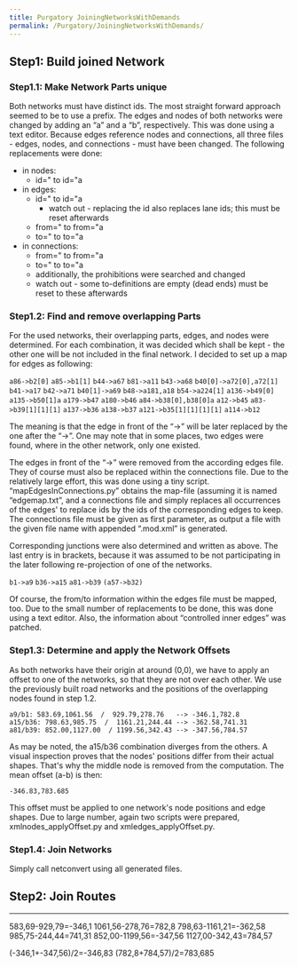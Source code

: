 ```yaml
---
title: Purgatory JoiningNetworksWithDemands
permalink: /Purgatory/JoiningNetworksWithDemands/
---
```


Step1: Build joined Network
---------------------------

### Step1.1: Make Network Parts unique

Both networks must have distinct ids. The most straight forward approach seemed to be to use a prefix. The edges and nodes of both networks were changed by adding an “a” and a “b”, respectively. This was done using a text editor. Because edges reference nodes and connections, all three files - edges, nodes, and connections - must have been changed. The following replacements were done:

-   in nodes:
    -   id=" to id="a
-   in edges:
    -   id=" to id="a
        -   watch out - replacing the id also replaces lane ids; this must be reset afterwards
    -   from=" to from="a
    -   to=" to to="a
-   in connections:
    -   from=" to from="a
    -   to=" to to="a
    -   additionally, the prohibitions were searched and changed
    -   watch out - some to-definitions are empty (dead ends) must be reset to these afterwards

### Step1.2: Find and remove overlapping Parts

For the used networks, their overlapping parts, edges, and nodes were determined. For each combination, it was decided which shall be kept - the other one will be not included in the final network. I decided to set up a map for edges as following:

`a86->b2[0]`
`a85->b1[1]`
`b44->a67`
`b81->a11`
`b43->a68`
`b40[0]->a72[0],a72[1]`
`b41->a17`
`b42->a71`
`b40[1]->a69`
`b48->a181,a18`
`b54->a224[1]`
`a136->b49[0]`
`a135->b50[1]a`
`a179->b47`
`a180->b46`
`a84->b38[0],b38[0]a`
`a12->b45`
`a83->b39[1][1][1]`
`a137->b36`
`a138->b37`
`a121->b35[1][1][1][1]`
`a114->b12`

The meaning is that the edge in front of the “-&gt;” will be later replaced by the one after the “-&gt;”. One may note that in some places, two edges were found, where in the other network, only one existed.

The edges in front of the “-&gt;” were removed from the according edges file. They of course must also be replaced within the connections file. Due to the relatively large effort, this was done using a tiny script. “mapEdgesInConnections.py” obtains the map-file (assuming it is named “edgemap.txt”, and a connections file and simply replaces all occurrences of the edges' to replace ids by the ids of the corresponding edges to keep. The connections file must be given as first parameter, as output a file with the given file name with appended “.mod.xml” is generated.

Corresponding junctions were also determined and written as above. The last entry is in brackets, because it was assumed to be not participating in the later following re-projection of one of the networks.

`b1->a9`
`b36->a15`
`a81->b39`
`(a57->b32)`

Of course, the from/to information within the edges file must be mapped, too. Due to the small number of replacements to be done, this was done using a text editor. Also, the information about “controlled inner edges” was patched.

### Step1.3: Determine and apply the Network Offsets

As both networks have their origin at around (0,0), we have to apply an offset to one of the networks, so that they are not over each other. We use the previously built road networks and the positions of the overlapping nodes found in step 1.2.

`a9/b1: 583.69,1061.56  /  929.79,278.76   --> -346.1,782.8`
`a15/b36: 798.63,985.75  /  1161.21,244.44 --> -362.58,741.31`
`a81/b39: 852.00,1127.00  / 1199.56,342.43 --> -347.56,784.57`

As may be noted, the a15/b36 combination diverges from the others. A visual inspection proves that the nodes' positions differ from their actual shapes. That's why the middle node is removed from the computation. The mean offset (a-b) is then:

`-346.83,783.685`

This offset must be applied to one network's node positions and edge shapes. Due to large number, again two scripts were prepared, xmlnodes_applyOffset.py and xmledges_applyOffset.py.

### Step1.4: Join Networks

Simply call netconvert using all generated files.

Step2: Join Routes
------------------

------------------------------------------------------------------------

583,69-929,79=-346,1 1061,56-278,76=782,8 798,63-1161,21=-362,58 985,75-244,44=741,31 852,00-1199,56=-347,56 1127,00-342,43=784,57

(-346,1+-347,56)/2=-346,83 (782,8+784,57)/2=783,685